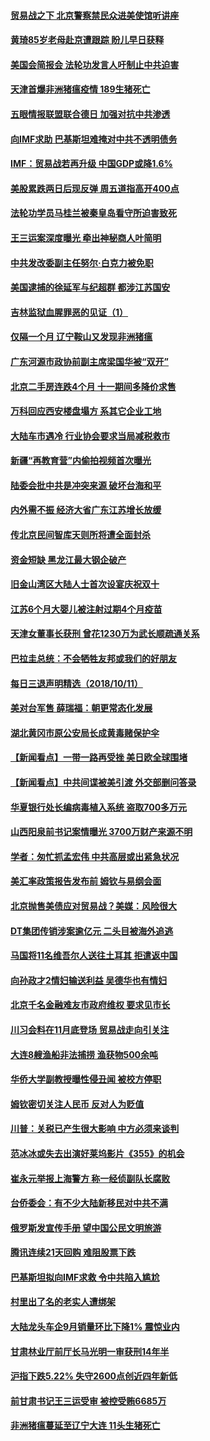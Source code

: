 #### [贸易战之下 北京警察禁民众进美使馆听讲座](../pages/nsc413/n10779751.md?t=10121833) 

#### [黄琦85岁老母赴京遭跟踪 盼儿早日获释](../pages/nsc413/n10779467.md?t=10121833) 

#### [美国会简报会 法轮功发言人吁制止中共迫害](../pages/nsc413/n10779649.md?t=10121833) 

#### [天津首爆非洲猪瘟疫情 189生猪死亡](../pages/nsc413/n10779494.md?t=10121833) 

#### [五眼情报联盟联合德日 加强对抗中共渗透](../pages/nsc413/n10779555.md?t=10121833) 

#### [向IMF求助 巴基斯坦难掩对中共不透明债务](../pages/nsc413/n10779334.md?t=10121833) 

#### [IMF：贸易战若再升级 中国GDP或降1.6%](../pages/nsc413/n10779387.md?t=10121833) 

#### [美股累跌两日后现反弹 周五道指高开400点](../pages/nsc413/n10777885.md?t=10121833) 

#### [法轮功学员马桂兰被秦皇岛看守所迫害致死](../pages/nsc413/n10779080.md?t=10121833) 

#### [王三运案深度曝光 牵出神秘商人叶简明](../pages/nsc413/n10779216.md?t=10121833) 


#### [中共发改委副主任努尔·白克力被免职](../pages/nsc413/n10779074.md?t=10121833) 

#### [美国逮捕的徐延军与纪超群 都涉江苏国安](../pages/nsc413/n10778174.md?t=10121833) 

#### [吉林监狱血腥罪恶的见证（1）](../pages/nsc413/n10772571.md?t=10121833) 

#### [仅隔一个月 辽宁鞍山又发现非洲猪瘟](../pages/nsc413/n10779182.md?t=10121833) 

#### [广东河源市政协前副主席梁国华被“双开”](../pages/nsc413/n10779111.md?t=10121833) 

#### [北京二手房连跌4个月 十一期间多降价求售](../pages/nsc413/n10778983.md?t=10121833) 

#### [万科回应西安楼盘塌方 系其它企业工地](../pages/nsc413/n10778380.md?t=10121833) 

#### [大陆车市遇冷 行业协会要求当局减税救市](../pages/nsc413/n10778525.md?t=10121833) 

#### [新疆“再教育营”内偷拍视频首次曝光](../pages/nsc413/n10778800.md?t=10121833) 

#### [陆委会批中共是冲突来源 破坏台海和平](../pages/nsc413/n10778804.md?t=10121833) 

#### [内外需不振 经济大省广东江苏增长放缓](../pages/nsc413/n10777975.md?t=10121833) 

#### [传北京民间智库天则所将遭全面封杀](../pages/nsc413/n10778770.md?t=10121833) 

#### [资金短缺 黑龙江最大钢企破产](../pages/nsc413/n10777988.md?t=10121833) 

#### [旧金山湾区大陆人士首次设宴庆祝双十](../pages/nsc413/n10778620.md?t=10121833) 

#### [江苏6个月大婴儿被注射过期4个月疫苗](../pages/nsc413/n10778384.md?t=10121833) 

#### [天津女董事长获刑 曾花1230万为武长顺疏通关系](../pages/nsc413/n10777747.md?t=10121833) 

#### [巴拉圭总统：不会牺牲友邦或我们的好朋友](../pages/nsc413/n10778254.md?t=10121833) 

#### [每日三退声明精选（2018/10/11）](../pages/nsc413/n10778339.md?t=10121833) 

#### [美对台军售 薛瑞福：朝更常态化发展](../pages/nsc413/n10778125.md?t=10121833) 

#### [湖北黄冈市原公安局长成黄毒赌保护伞](../pages/nsc413/n10777739.md?t=10121833) 

#### [【新闻看点】一带一路再受挫 美日欧全球围堵](../pages/nsc413/n10777284.md?t=10121833) 

#### [【新闻看点】中共间谍被美引渡 外交部删问答录](../pages/nsc413/n10777155.md?t=10121833) 

#### [华夏银行处长编病毒植入系统 盗取700多万元](../pages/nsc413/n10777711.md?t=10121833) 

#### [山西阳泉前书记案情曝光 3700万财产来源不明](../pages/nsc413/n10777731.md?t=10121833) 

#### [学者：匆忙抓孟宏伟 中共高层或出紧急状况](../pages/nsc413/n10777536.md?t=10121833) 

#### [美汇率政策报告发布前 姆钦与易纲会面](../pages/nsc413/n10777156.md?t=10121833) 

#### [北京抛售美债应对贸易战？美媒：风险很大](../pages/nsc413/n10777677.md?t=10121833) 

#### [DT集团传销涉案逾亿元 二头目被海外追逃](../pages/nsc413/n10777519.md?t=10121833) 

#### [马国将11名维吾尔人送往土耳其 拒遣返中国](../pages/nsc413/n10777503.md?t=10121833) 

#### [向孙政才2情妇输送利益 吴德华也有情妇](../pages/nsc413/n10777351.md?t=10121833) 

#### [北京千名金融难友市政府维权 要求见市长](../pages/nsc413/n10777328.md?t=10121833) 

#### [川习会料在11月底登场 贸易战走向引关注](../pages/nsc413/n10777468.md?t=10121833) 

#### [大连8艘渔船非法捕捞 渔获物500余吨](../pages/nsc413/n10777232.md?t=10121833) 

#### [华侨大学副教授曝性侵丑闻 被校方停职](../pages/nsc413/n10777301.md?t=10121833) 

#### [姆钦密切关注人民币 反对人为贬值](../pages/nsc413/n10777297.md?t=10121833) 

#### [川普：关税已产生很大影响 中方必须来谈判](../pages/nsc413/n10777141.md?t=10121833) 

#### [范冰冰或失去出演好莱坞影片《355》的机会](../pages/nsc413/n10777162.md?t=10121833) 

#### [崔永元举报上海警方 称一经侦副队长腐败](../pages/nsc413/n10775470.md?t=10121833) 

#### [台侨委会：有不少大陆新移民对中共不满](../pages/nsc413/n10776279.md?t=10121833) 

#### [俄罗斯发宣传手册 望中国公民文明旅游](../pages/nsc413/n10777017.md?t=10121833) 


#### [腾讯连续21天回购 难阻股票下跌](../pages/nsc413/n10776636.md?t=10121833) 

#### [巴基斯坦拟向IMF求救 令中共陷入尴尬](../pages/nsc413/n10775275.md?t=10121833) 

#### [村里出了名的老实人遭绑架](../pages/nsc413/n10774805.md?t=10121833) 

#### [大陆龙头车企9月销量环比下降1% 震惊业内](../pages/nsc413/n10776070.md?t=10121833) 

#### [甘肃林业厅前厅长马光明一审获刑14年半](../pages/nsc413/n10776827.md?t=10121833) 

#### [沪指下跌5.22% 失守2600点创近四年新低](../pages/nsc413/n10776196.md?t=10121833) 

#### [前甘肃书记王三运受审 被控受贿6685万](../pages/nsc413/n10776668.md?t=10121833) 

#### [非洲猪瘟蔓延至辽宁大连 11头生猪死亡](../pages/nsc413/n10776500.md?t=10121833) 

